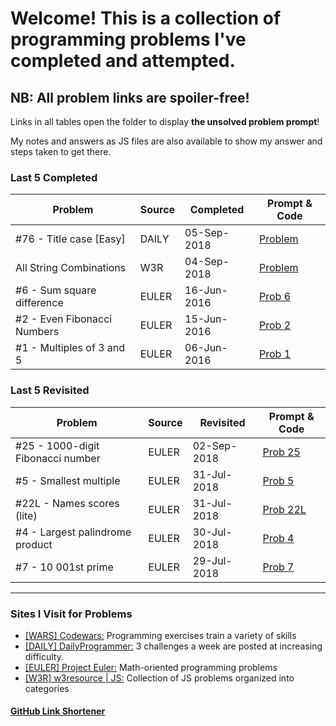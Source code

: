 # Welcome! This is a collection of programming problems I've completed and attempted.

## NB: All problem links are spoiler-free!

Links in all tables open the folder to display **the unsolved problem prompt**!

My notes and answers as JS files are also available to show my answer and steps taken to get there.

### Last 5 Completed

| Problem                     | Source | Completed   | Prompt & Code                   |
| --------------------------- | ------ | ----------- | ------------------------------- |
| #76 - Title case [Easy]     | DAILY  | 05-Sep-2018 | [Problem](https://git.io/fARtq) |
| All String Combinations     | W3R    | 04-Sep-2018 | [Problem](https://git.io/fARtq) |
| #6 - Sum square difference  | EULER  | 16-Jun-2016 | [Prob 6](https://git.io/fARtl)  |
| #2 - Even Fibonacci Numbers | EULER  | 15-Jun-2016 | [Prob 2](https://git.io/fARtC)  |
| #1 - Multiples of 3 and 5   | EULER  | 06-Jun-2016 | [Prob 1](https://git.io/fARtG)  |

### Last 5 Revisited

| Problem                           | Source | Revisited   | Prompt & Code                    |
| --------------------------------- | ------ | ----------- | -------------------------------- |
| #25 - 1000-digit Fibonacci number | EULER  | 02-Sep-2018 | [Prob 25](https://git.io/fARt7)  |
| #5 - Smallest multiple            | EULER  | 31-Jul-2018 | [Prob 5](https://git.io/fARtX)   |
| #22L - Names scores (lite)        | EULER  | 31-Jul-2018 | [Prob 22L](https://git.io/fARtH) |
| #4 - Largest palindrome product   | EULER  | 30-Jul-2018 | [Prob 4](https://git.io/fARt6)   |
| #7 - 10 001st prime               | EULER  | 29-Jul-2018 | [Prob 7](https://git.io/fARtM)   |

---

### Sites I Visit for Problems

- [[WARS] Codewars:](https://www.codewars.com/) Programming exercises train a variety of skills
- [[DAILY] DailyProgrammer:](https://www.reddit.com/r/dailyprogrammer) 3 challenges a week are posted at increasing difficulty.
- [[EULER] Project Euler:](https://projecteuler.net/archives) Math-oriented programming problems
- [[W3R] w3resource | JS:](https://projecteuler.net/archives) Collection of JS problems organized into categories

#### [GitHub Link Shortener](https://git.io/)
